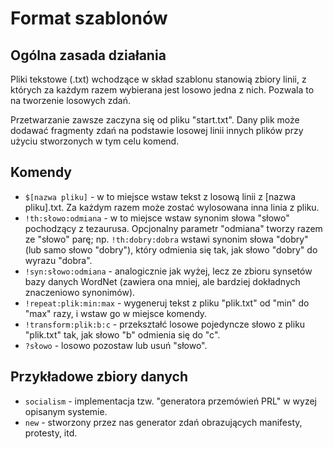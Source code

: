 # Format szablonów

## Ogólna zasada działania

Pliki tekstowe (.txt) wchodzące w skład szablonu stanowią zbiory linii, z
których za każdym razem wybierana jest losowo jedna z nich. Pozwala to na
tworzenie losowych zdań.

Przetwarzanie zawsze zaczyna się od pliku "start.txt". Dany plik może dodawać
fragmenty zdań na podstawie losowej linii innych plików przy użyciu stworzonych
w tym celu komend.

## Komendy

* `$[nazwa pliku]` - w to miejsce wstaw tekst z losową linii z [nazwa pliku].txt.
  Za każdym razem może zostać wylosowana inna linia z pliku.
* `!th:słowo:odmiana` - w to miejsce wstaw synonim słowa "słowo" pochodzący z
  tezaurusa. Opcjonalny parametr "odmiana" tworzy razem ze "słowo" parę; np.
  `!th:dobry:dobra` wstawi synonim słowa "dobry" (lub samo słowo "dobry"), który
  odmienia się tak, jak słowo "dobry" do wyrazu "dobra".
* `!syn:słowo:odmiana` - analogicznie jak wyżej, lecz ze zbioru synsetów bazy danych
  WordNet (zawiera ona mniej, ale bardziej dokładnych znaczeniowo synonimów).
* `!repeat:plik:min:max` - wygeneruj tekst z pliku "plik.txt" od "min" do "max" razy,
  i wstaw go w miejsce komendy.
* `!transform:plik:b:c` - przekształć losowe pojedyncze słowo z pliku "plik.txt" tak, jak
  słowo "b" odmienia się do "c".
* `?słowo` - losowo pozostaw lub usuń "słowo".

## Przykładowe zbiory danych

* `socialism` - implementacja tzw. "generatora przemówień PRL" w wyzej opisanym systemie.
* `new` - stworzony przez nas generator zdań obrazujących manifesty, protesty, itd.
